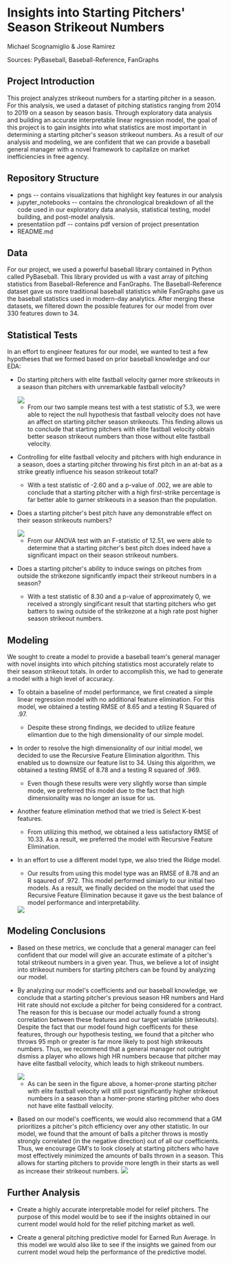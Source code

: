# Insights into Starting Pitchers' Season Strikeout Numbers

Michael Scognamiglio & Jose Ramirez

Sources: PyBaseball, Baseball-Reference, FanGraphs


## Project Introduction

This project analyzes strikeout numbers for a starting pitcher in a season. For this analysis, we used a dataset of pitching statistics ranging from 2014 to 2019 on a season by season basis. Through exploratory data analysis and building an accurate interpretable linear regression model, the goal of this project is to gain insights into what statistics are most important in determining a starting pitcher's season strikeout numbers. As a result of our analysis and modeling, we are confident that we can provide a baseball general manager with a novel framework to capitalize on market inefficiencies in free agency. 

## Repository Structure

* pngs -- contains visualizations that highlight key features  in our analysis
* jupyter_notebooks -- contains the chronological breakdown of all the code used in our exploratory data analysis, statistical testing, model building, and post-model analysis.
* presentatiion pdf -- contains pdf version of project presentation
* README.md

## Data 

For our project, we used a powerful baseball library contained in Python called PyBaseball. This library provided us with a vast array of pitching statistics from Baseball-Reference and FanGraphs. The Baseball-Reference dataset gave us more traditional baseball statistics while FanGraphs gave us the baseball statistics used in modern-day analytics. After merging these datasets, we filtered down the possible features for our model from over 330 features down to 34. 

## Statistical Tests

In an effort to engineer features for our model, we wanted to test a few hypotheses that we formed based on prior baseball knowledge and our EDA:

*  Do starting pitchers with elite fastball velocity garner more strikeouts in a season than pitchers with unremarkable fastball velocity?

	<img src="https://raw.githubusercontent.com/Sonora27/baseball-project/master/pngs/Strikeouts%20of%2095%20mph%2B%20Pitchers%20vs%20Soft%20Tossers.png">

	* From our two sample means test with a test statistic of 5.3, we were able to reject the null hypothesis that fastball velocity does not have an affect on starting pitcher season strikeouts. This finding allows us to conclude that starting pitchers with elite fastball velocity obtain better season strikeout numbers than those without elite fastball velocity. 


* Controlling for elite fastball velocity and pitchers with high endurance in a season, does a starting pitcher throwing his first pitch in an at-bat as a strike greatly influence his season strikeout total?

	* With a test statistic of -2.60 and a p-value of .002, we are able to conclude that a starting pitcher with a high first-strike percentage is far better able to garner strikeouts in a season than the population.

	

* Does a starting pitcher's best pitch have any demonstrable effect on their season strikeouts numbers?

	<img src="https://raw.githubusercontent.com/Sonora27/baseball-project/master/pngs/Average%20Strikeouts%20for%20a%20Starting%20Pitcher%20by%20Best%20Pitch.png">

	* From our ANOVA test with an F-statistic of 12.51, we were able to determine that a starting pitcher's best pitch does indeed have a significant impact on their season strikeout numbers.

* Does a starting pitcher's ability to induce swings on pitches from outside the strikezone significantly impact their strikeout numbers in a season?

	* With a test statistic of 8.30 and a p-value of approximately 0, we received a strongly singificant result that starting pitchers who get batters to swing outside of the strikezone at a high rate post higher season strikeout numbers.

## Modeling 

We sought to create a model to provide a baseball team's general manager with novel insights into which pitching statistics most accurately relate to their season strikeout totals. In order to accomplish this, we had to generate a model with a high level of accuracy. 

* To obtain a baseline of model performance, we first created a simple linear regression model with no additional feature elimination. For this model, we obtained a testing RMSE of 8.65 and a testing R Squared of .97.

	* Despite these strong findings, we decided to utilize feature elimantion due to the high dimensionality of our simple model.

* In order to resolve the high dimensionality of our initial model, we decided to use the Recursive Feature Elimination algorithm. This enabled us to downsize our feature list to 34. Using this algorithm, we obtained a testing RMSE of 8.78 and a testing R squared of .969. 

	* Even though these results were very slightly worse than simple mode, we preferred this model due to the fact that high dimensionality was no longer an issue for us.

* Another feature elimination method that we tried is Select K-best features.

	* From utilizing this method, we obtained a less satisfactory RMSE of 10.33. As a result, we preferred the model with Recursive Feature Elimination.

* In an effort to use a different model type, we also tried the Ridge model.

	* Our results from using this model type was an RMSE of 8.78 and an R sqaured of .972. This model performed simiarly to our initial two models. As a result, we finally decided on the model that used the Recursive Feature Elimination because it gave us the best balance of model performance and interpretability.

	<img src="https://raw.githubusercontent.com/Sonora27/baseball-project/master/pngs/Distrubution%20of%202019%20SP%20Strikeout%20Predictions.png">



## Modeling Conclusions



* Based on these metrics, we conclude that a general manager can feel confident that our model will give an accurate estimate of a pitcher's total strikeout numbers in a given year. Thus, we believe a lot of insight into strikeout numbers for starting pitchers can be found by analyzing our model.

* By analyzing our model's coefficients and our baseball knowledge, we conclude that a starting pitcher's previous season HR numbers and Hard Hit rate should not exclude a pitcher for being considered for a contract. The reason for this is becuase our model actually found a strong correlation between these features and our target variable (strikeouts). Despite the fact that our model found high coefficents for these features, through our hypothesis testing, we found that a pitcher who throws 95 mph or greater is far more likely to post high strikeouts numbers. Thus, we recommend that a general manager not outright dismiss a player who allows high HR numbers because that pitcher may have elite fastball velocity, which leads to high strikeout numbers.

	<img src="https://raw.githubusercontent.com/Sonora27/baseball-project/master/pngs/Impact%20of%20FB%20velo%20on%20SO%20for%20Homerprone%20Pitchers.png">

	* As can be seen in the figure above, a homer-prone starting pitcher with elite fastball velocity will still post significantly higher strikeout numbers in a season than a homer-prone starting pitcher who does not have elite fastball velocity.

* Based on our model's coefficents, we would also recommend that a GM prioritizes a pitcher's pitch efficiency over any other statistic. In our model, we found that the amount of balls a pitcher throws is mostly strongly correlated (in the negative direction) out of all our coefficients. Thus, we encourage GM's to look closely at starting pitchers who have most effectively minimized the amounts of balls thrown in a season. This allows for starting pitchers to provide more length in their starts as well as increase their strikeout numbers.
	<img src="https://raw.githubusercontent.com/Sonora27/baseball-project/master/pngs/Impact%20of%20Pitch%20efficency%20on%20SO%20for%20Starting%20Pitchers.png">

## Further Analysis

* Create a highly accurate interpretable model for relief pitchers. The purpose of this model would be to see if the insights obtained in our current model would hold for the relief pitching market as well.

* Create a general pitching predictive model for Earned Run Average. In this model we would also like to see if the insights we gained from our current model woud help the performance of the predictive model.















